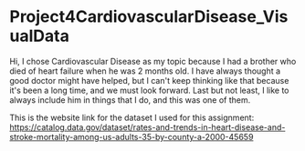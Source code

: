 # Project4CardiovascularDisease_VisualData


Hi, I chose Cardiovascular Disease as my topic because I had a brother who died of heart failure when he was 2 months old. I have always thought a good doctor might have helped, but I can't keep thinking like that because it's been a long time, and we must look forward. Last but not least, I like to always include him in things that I do, and this was one of them. 


This is the website link for the dataset I used for this assignment: https://catalog.data.gov/dataset/rates-and-trends-in-heart-disease-and-stroke-mortality-among-us-adults-35-by-county-a-2000-45659
